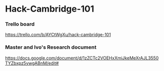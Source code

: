 # Hack-Cambridge-101

### Trello board
https://trello.com/b/AYCtWgXu/hack-cambridge-101

### Master and Ivo's Research document
https://docs.google.com/document/d/1zZCTc2VOEHxXmiJkeMeXrAJL3550TYZbxpz5ywgABnM/edit#
